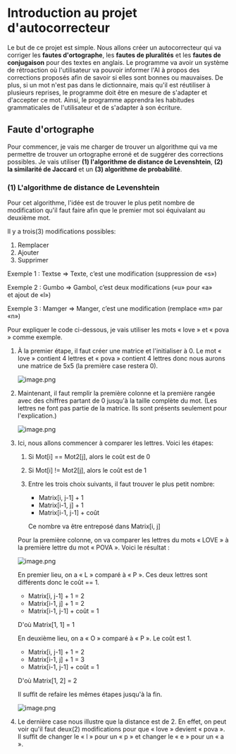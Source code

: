 # Introduction au projet d'autocorrecteur

Le but de ce projet est simple. Nous allons créer un autocorrecteur qui va corriger les **fautes d'ortographe**, les **fautes de pluralités** et les **fautes de conjugaison** pour des textes en anglais. Le programme va avoir un système de rétroaction où l'utilisateur va pouvoir informer l'AI à propos des corrections proposés afin de savoir si elles sont bonnes ou mauvaises. De plus, si un mot n'est pas dans le dictionnaire, mais qu'il est réutiliser à plusieurs reprises, le programme doit être en mesure de s'adapter et d'accepter ce mot. Ainsi, le programme apprendra les habitudes grammaticales de l'utilisateur et de s'adapter à son écriture.

## Faute d'ortographe

Pour commencer, je vais me charger de trouver un algorithme qui va me permettre de trouver un ortographe erroné et de suggérer des corrections possibles. Je vais utiliser **(1) l'algorithme de distance de Levenshtein**, **(2) la similarité de Jaccard** et un **(3) algorithme de probabilité**.

### (1) L'algorithme de distance de Levenshtein

Pour cet algorithme, l'idée est de trouver le plus petit nombre de modification qu'il faut faire afin que le premier mot soi équivalant au deuxième mot. 

Il y a trois(3) modifications possibles:

1. Remplacer
2. Ajouter
3. Supprimer

Exemple 1 : Textse => Texte, c’est une modification (suppression de «s»)​


Exemple 2 : Gumbo => Gambol, c’est deux modifications («u» pour «a» et ajout de «l»)


Exemple 3 : Mamger => Manger, c’est une modification (remplace «m» par «n»)

Pour expliquer le code ci-dessous, je vais utiliser les mots « love » et « pova » comme exemple.

1) À la premier étape, il faut créer une matrice et l'initialiser à 0. Le mot « love » contient 4 lettres et « pova » contient 4 lettres donc nous aurons une matrice de 5x5 (la première case restera 0).
   
    ![image.png](attachment:30bb071a-f817-430f-a7d7-c1ae930d2ef7.png)
   

2) Maintenant, il faut remplir la première colonne et la première rangée avec des chiffres partant de 0 jusqu'à la taille complète du mot. (Les lettres ne font pas partie de la matrice. Ils sont présents seulement pour l'explication.)

    ![image.png](attachment:b32679c2-5958-4ad8-a414-8fbe45554772.png)

3) Ici, nous allons commencer à comparer les lettres. Voici les étapes:
     1. Si Mot[i] == Mot2[j], alors le coût est de 0
     2. Si Mot[i] != Mot2[j], alors le coût est de 1
  
     3. Entre les trois choix suivants, il faut trouver le plus petit nombre:
        - Matrix[i, j-1] + 1
        - Matrix[i-1, j] + 1
        - Matrix[i-1, j-1] + coût

        Ce nombre va être entreposé dans Matrix[i, j]
     
   
   Pour la première colonne, on va comparer les lettres du mots « LOVE » à la première lettre du mot « POVA ». Voici le résultat :

   ![image.png](attachment:079030c2-4f9f-4fca-a912-215733ca8992.png)

   En premier lieu, on a « L » comparé à « P ». Ces deux lettres sont différents donc le coût == 1.
   - Matrix[i, j-1] + 1 = 2
   - Matrix[i-1, j] + 1 = 2
   - Matrix[i-1, j-1] + coût = 1

  
   D'où Matrix[1, 1] = 1


   En deuxième lieu, on a « O » comparé à « P ». Le coût est 1.
   - Matrix[i, j-1] + 1 = 2
   - Matrix[i-1, j] + 1 = 3
   - Matrix[i-1, j-1] + coût = 1

  
   D'où Matrix[1, 2] = 2

   Il suffit de refaire les mêmes étapes jusqu'à la fin.

   ![image.png](attachment:e0ec457e-f248-4145-86d9-28bafd2de0e9.png)


4) Le dernière case nous illustre que la distance est de 2. En effet, on peut voir qu'il faut deux(2) modifications pour que « love » devient « pova ». Il suffit de changer le « l » pour un « p » et changer le « e » pour un « a ».​

